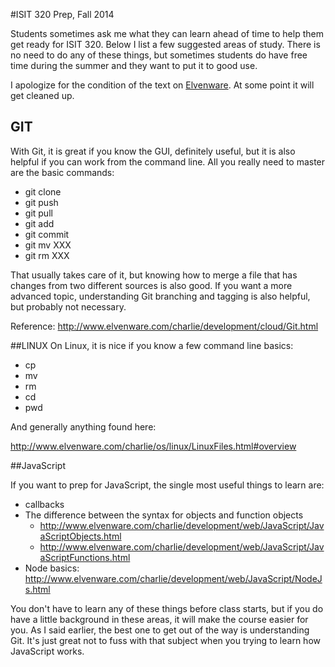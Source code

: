 #ISIT 320 Prep, Fall 2014

Students sometimes ask me what they can learn ahead of time to help them get ready for ISIT 320. Below I list a few suggested areas of study. There is no need to do any of these things, but sometimes students do have free time during the summer and they want to put it to good use.

I apologize for the condition of the text on [Elvenware][1]. At some point it will get cleaned up.

## GIT

With Git, it is great if you know the GUI, definitely useful, but it is also helpful if you can work from the command line. All you really need to master are the basic commands:

- git clone
- git push
- git pull
- git add
- git commit
- git mv XXX
- git rm XXX

That usually takes care of it, but knowing how to merge a file that has changes from two different sources is also good. If you want a more advanced topic, understanding Git branching and tagging is also helpful, but probably not necessary.

Reference: http://www.elvenware.com/charlie/development/cloud/Git.html

##LINUX 
On Linux, it is nice if you know a few command line basics:

- cp
- mv
- rm
- cd
- pwd

And generally anything found here:

http://www.elvenware.com/charlie/os/linux/LinuxFiles.html#overview

##JavaScript

If you want to prep for JavaScript, the single most useful things to learn are:

- callbacks
- The difference between the syntax for objects and function objects
    - http://www.elvenware.com/charlie/development/web/JavaScript/JavaScriptObjects.html
    - http://www.elvenware.com/charlie/development/web/JavaScript/JavaScriptFunctions.html
- Node basics: http://www.elvenware.com/charlie/development/web/JavaScript/NodeJs.html

You don't have to learn any of these things before class starts, but if you do have a little background in these areas, it will make the course easier for you. As I said earlier, the best one to get out of the way is understanding Git. It's just great not to fuss with that subject when you trying to learn how JavaScript works. 


  [1]: http://www.elvenware.com/charlie/index.html